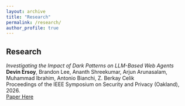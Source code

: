 ```yaml
---
layout: archive
title: "Research"
permalink: /research/
author_profile: true
---
```


## Research

*Investigating the Impact of Dark Patterns on LLM-Based Web Agents*<br>
**Devin Ersoy**, Brandon Lee, Ananth Shreekumar, Arjun Arunasalam, Muhammad Ibrahim, Antonio Bianchi, Z. Berkay Celik<br>
Proceedings of the IEEE Symposium on Security and Privacy (Oakland), 2026. <br>
[Paper Here](https://arxiv.org/abs/2510.18113)<br>
